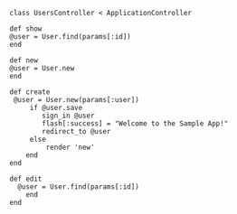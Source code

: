     class UsersController < ApplicationController

    def show
    @user = User.find(params[:id])
    end

    def new
    @user = User.new
    end

    def create
     @user = User.new(params[:user])
         if @user.save
            sign_in @user
            flash[:success] = "Welcome to the Sample App!"
            redirect_to @user
         else
             render 'new'
        end
    end

    def edit
      @user = User.find(params[:id])
        end 
    end
